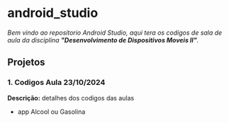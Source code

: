 # android_studio
*Bem vindo ao repositorio Android Studio, aqui tera os codigos de sala de aula da disciplina **"Desenvolvimento de Dispositivos Moveis II"**.*

## Projetos

### 1. Codigos Aula 23/10/2024
**Descrição:** detalhes dos codigos das aulas 
- app Alcool ou Gasolina